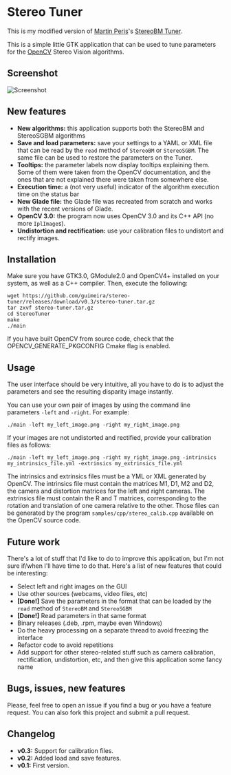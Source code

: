 # Stereo Tuner
This is my modified version of [Martin Peris](http://blog.martinperis.com/)'s [StereoBM Tuner](http://blog.martinperis.com/2011/08/opencv-stereo-matching.html).

This is a simple little GTK application that can be used to tune parameters for the [OpenCV](http://opencv.org/) Stereo Vision algorithms.

## Screenshot
![Screenshot](screenshot.png)

## New features
- **New algorithms:** this application supports both the StereoBM and StereoSGBM algorithms
- **Save and load parameters:** save your settings to a YAML or XML file that can be read by the `read` method of `StereoBM` or `StereoSGBM`. The same file can be used to restore the parameters on the Tuner.
- **Tooltips:** the parameter labels now display tooltips explaining them. Some of them were taken from the OpenCV documentation, and the ones that are not explained there were taken from somewhere else.
- **Execution time:** a (not very useful) indicator of the algorithm execution time on the status bar
- **New Glade file:** the Glade file was recreated from scratch and works with the recent versions of Glade.
- **OpenCV 3.0:** the program now uses OpenCV 3.0 and its C++ API (no more `IplImage`s).
- **Undistortion and rectification:** use your calibration files to undistort and rectify images.

## Installation
Make sure you have GTK3.0, GModule2.0 and OpenCV4+ installed on your system, as well as a C++ compiler. Then, execute the following:

    wget https://github.com/guimeira/stereo-tuner/releases/download/v0.3/stereo-tuner.tar.gz
    tar zxvf stereo-tuner.tar.gz
    cd StereoTuner
    make
    ./main

If you have built OpenCV from source code, check that the OPENCV_GENERATE_PKGCONFIG Cmake flag is enabled.

## Usage
The user interface should be very intuitive, all you have to do is to adjust the parameters and see the resulting disparity image instantly.

You can use your own pair of images by using the command line parameters `-left` and `-right`. For example:

    ./main -left my_left_image.png -right my_right_image.png
    
If your images are not undistorted and rectified, provide your calibration files as follows:

    ./main -left my_left_image.png -right my_right_image.png -intrinsics my_intrinsics_file.yml -extrinsics my_extrinsics_file.yml
    
The intrinsics and extrinsics files must be a YML or XML generated by OpenCV. The intrinsics file must contain the matrices M1, D1, M2 and D2, the camera and distortion matrices for the left and right cameras. The extrinsics file must contain the R and T matrices, corresponding to the rotation and translation of one camera relative to the other. Those files can be generated by the program `samples/cpp/stereo_calib.cpp` available on the OpenCV source code.

## Future work
There's a lot of stuff that I'd like to do to improve this application, but I'm not sure if/when I'll have time to do that. Here's a list of new features that could be interesting:
- Select left and right images on the GUI
- Use other sources (webcams, video files, etc)
- **[Done!]** Save the parameters in the format that can be loaded by the `read` method of `StereoBM` and `StereoSGBM`
- **[Done!]** Read parameters in that same format
- Binary releases (.deb, .rpm, maybe even Windows)
- Do the heavy processing on a separate thread to avoid freezing the interface
- Refactor code to avoid repetitions
- Add support for other stereo-related stuff such as camera calibration, rectification, undistortion, etc, and then give this application some fancy name

## Bugs, issues, new features
Please, feel free to open an issue if you find a bug or you have a feature request. You can also fork this project and submit a pull request.

## Changelog
- **v0.3:** Support for calibration files.
- **v0.2:** Added load and save features.
- **v0.1:** First version.
